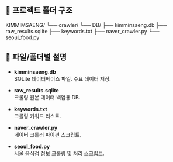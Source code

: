
## 📁 프로젝트 폴더 구조

 KIMMIMSAENG/
└── crawler/
└── DB/
├── kimminsaeng.db
├── raw_results.sqlite
├── keywords.txt
├── naver_crawler.py
└── seoul_food.py

## 📄 파일/폴더별 설명

- **kimminsaeng.db**  
  SQLite 데이터베이스 파일. 주요 데이터 저장.

- **raw_results.sqlite**  
  크롤링 원본 데이터 백업용 DB.

- **keywords.txt**  
  크롤링 키워드 리스트.

- **naver_crawler.py**  
  네이버 크롤러 파이썬 스크립트.

- **seoul_food.py**  
  서울 음식점 정보 크롤링 및 처리 스크립트.
